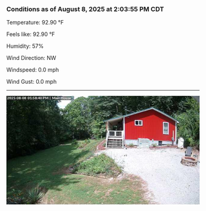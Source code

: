 ### Conditions as of August 8, 2025 at 2:03:55 PM CDT 

Temperature: 92.90 &deg;F

Feels like: 92.90 &deg;F

Humidity: 57%

Wind Direction: NW

Windspeed: 0.0 mph

Wind Gust: 0.0 mph

---

<img src="./images/latest.jpeg"/>

